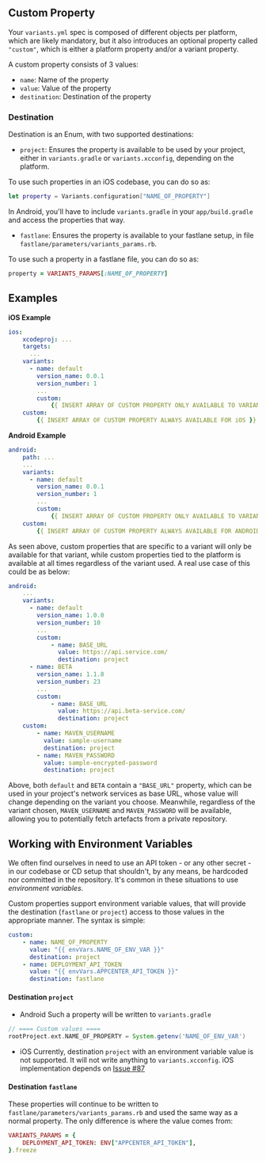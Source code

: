 
## Custom Property

Your `variants.yml` spec is composed of different objects per platform, which are likely mandatory, but it also introduces an optional property called `"custom"`, which is either a platform property and/or a variant property.

A custom property consists of 3 values:

- `name`:  Name of the property
- `value`: Value of the property
- `destination`: Destination of the property

### Destination

Destination is an Enum, with two supported destinations:

- `project`: 
Ensures the property is available to be used by your project, either in `variants.gradle` or `variants.xcconfig`, depending on the platform.

To use such properties in an iOS codebase, you can do so as:
```swift
let property = Variants.configuration["NAME_OF_PROPERTY"]
```

In Android, you'll have to include `variants.gradle` in your `app/build.gradle` and access the properties that way.

- `fastlane`: 
Ensures the property is available to your fastlane setup, in file `fastlane/parameters/variants_params.rb`.

To use such a property in a fastlane file, you can do so as:
```ruby
property = VARIANTS_PARAMS[:NAME_OF_PROPERTY]
```

## Examples

**iOS Example**
```yaml
ios:
    xcodeproj: ...
    targets:
      ...
    variants:
      - name: default
        version_name: 0.0.1
        version_number: 1
        ...
        custom:
            {{ INSERT ARRAY OF CUSTOM PROPERTY ONLY AVAILABLE TO VARIANT 'default' }}
    custom:
        {{ INSERT ARRAY OF CUSTOM PROPERTY ALWAYS AVAILABLE FOR iOS }}
```

**Android Example**
```yaml
android:
    path: ...
    ...
    variants:
      - name: default
        version_name: 0.0.1
        version_number: 1
        ...
        custom:
            {{ INSERT ARRAY OF CUSTOM PROPERTY ONLY AVAILABLE TO VARIANT 'default' }}
    custom:
        {{ INSERT ARRAY OF CUSTOM PROPERTY ALWAYS AVAILABLE FOR ANDROID }}
```

As seen above, custom properties that are specific to a variant will only be available for that variant, while custom properties tied to the platform is available at all times regardless of the variant used. A real use case of this could be as below:

```yaml
android:
    ...
    variants:
      - name: default
        version_name: 1.0.0
        version_number: 10
        ...
        custom:
            - name: BASE_URL
              value: https://api.service.com/
              destination: project
      - name: BETA
        version_name: 1.1.8
        version_number: 23
        ...
        custom:
            - name: BASE_URL
              value: https://api.beta-service.com/
              destination: project
    custom:
        - name: MAVEN_USERNAME
          value: sample-username
          destination: project
        - name: MAVEN_PASSWORD
          value: sample-encrypted-password
          destination: project
```
Above, both `default` and `BETA` contain a `"BASE_URL"` property, which can be used in your project's network services as base URL, whose value will change depending on the variant you choose. Meanwhile, regardless of the variant chosen, `MAVEN_USERNAME` and `MAVEN_PASSWORD` will be available, allowing you to potentially fetch artefacts from a private repository.

## Working with Environment Variables

We often find ourselves in need to use an API token - or any other secret - in our codebase or CD setup that shouldn't, by any means, be hardcoded nor committed in the repository. It's common in these situations to use _environment variables_.

Custom properties support environment variable values, that will provide the destination (`fastlane` or `project`) access to those values in the appropriate manner. The syntax is simple:

```yaml
custom:
    - name: NAME_OF_PROPERTY
      value: "{{ envVars.NAME_OF_ENV_VAR }}"
      destination: project
    - name: DEPLOYMENT_API_TOKEN
      value: "{{ envVars.APPCENTER_API_TOKEN }}"
      destination: fastlane
```

#### Destination `project`

- Android
Such a property will be written to `variants.gradle`
```gradle
// ==== Custom values ====
rootProject.ext.NAME_OF_PROPERTY = System.getenv('NAME_OF_ENV_VAR')
```
- iOS
Currently, destination `project` with an environment variable value is not supported. It will not write anything to `variants.xcconfig`.
iOS implementation depends on [Issue #87](https://github.com/Backbase/variants/issues/87)

#### Destination `fastlane`

These properties will continue to be written to `fastlane/parameters/variants_params.rb` and used the same way as a normal property.
The only difference is where the value comes from:

```ruby
VARIANTS_PARAMS = {
    DEPLOYMENT_API_TOKEN: ENV["APPCENTER_API_TOKEN"],
}.freeze
```
